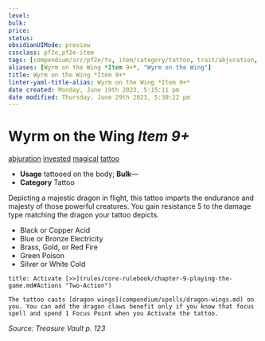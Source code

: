 ```yaml
---
level:
bulk:
price:
status:
obsidianUIMode: preview
cssclass: pf2e,pf2e-item
tags: [compendium/src/pf2e/tv, item/category/tattoo, trait/abjuration, trait/invested, trait/magical, trait/tattoo]
aliases: [Wyrm on the Wing *Item 9+*, "Wyrm on the Wing"]
title: Wyrm on the Wing *Item 9+*
linter-yaml-title-alias: Wyrm on the Wing *Item 9+*
date created: Monday, June 19th 2023, 5:15:11 pm
date modified: Thursday, June 29th 2023, 5:30:22 pm
---
```


# Wyrm on the Wing *Item 9+*

[abjuration](rules/traits/abjuration.md) [invested](rules/traits/invested.md) [magical](rules/traits/magical.md) [tattoo](rules/traits/tattoo-lowg.md)  

- **Usage** tattooed on the body; **Bulk**—
- **Category** Tattoo

Depicting a majestic dragon in flight, this tattoo imparts the endurance and majesty of those powerful creatures. You gain resistance 5 to the damage type matching the dragon your tattoo depicts.

- Black or Copper Acid
- Blue or Bronze Electricity
- Brass, Gold, or Red Fire
- Green Poison
- Silver or White Cold

```ad-embed-ability
title: Activate [>>](rules/core-rulebook/chapter-9-playing-the-game.md#Actions "Two-Action")

The tattoo casts [dragon wings](compendium/spells/dragon-wings.md) on you. You can add the dragon claws benefit only if you know that focus spell and spend 1 Focus Point when you Activate the tattoo.
```

*Source: Treasure Vault p. 123*
